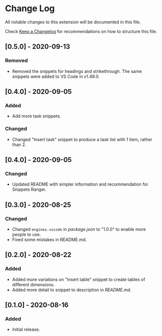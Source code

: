 # Change Log

All notable changes to this extension will be documented in this file.

Check [Keep a Changelog](http://keepachangelog.com/) for recommendations on how to structure this file.

## [0.5.0] - 2020-09-13

### Removed

- Removed the snippets for headings and strikethrough. The same snippets were added to VS Code in v1.49.0.

## [0.4.0] - 2020-09-05

### Added

- Add more task snippets.

### Changed

- Changed "Insert task" snippet to produce a task list with 1 item, rather than 2.

## [0.4.0] - 2020-09-05

### Changed

- Updated README with simpler information and recommendation for Snippets Ranger.

## [0.3.0] - 2020-08-25

### Changed

- Changed `engines.vscode` in *package.json* to "1.0.0" to enable more people to use.
- Fixed some mistakes in README.md.

## [0.2.0] - 2020-08-22

### Added

- Added more variations on "Insert table" snippet to create tables of different dimensions.
- Added more detail to snippet to description in *README.md*.

## [0.1.0] - 2020-08-16

### Added

- Initial release.
